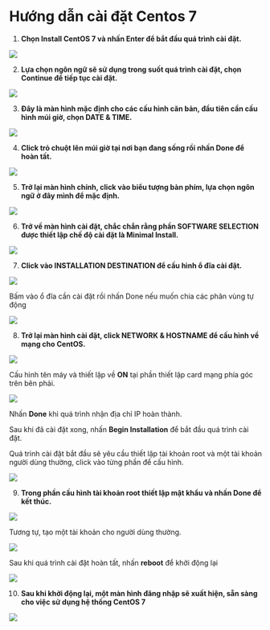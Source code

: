 # Hướng dẫn cài đặt Centos 7

1. **Chọn Install CentOS 7 và nhấn Enter để bắt đầu quá trình cài đặt.**

![](/image/1.png)

2. **Lựa chọn ngôn ngữ sẽ sử dụng trong suốt quá trình cài đặt, chọn Continue để tiếp tục cài đặt.**

![](/image/2.png)

3. **Đây là màn hình mặc định cho các cấu hình căn bản, đầu tiên cần cấu hình múi giờ, chọn DATE & TIME.**

![](/image/3.png)

4. **Click trỏ chuột lên múi giờ tại nơi bạn đang sống rồi nhấn Done để hoàn tất.**

![](/image/4.png)

5. **Trở lại màn hình chính, click vào biểu tượng bàn phím, lựa chọn ngôn ngữ ở đây mình để mặc định.**

![](/image/5.png)

6. **Trở về màn hình cài đặt, chắc chắn rằng phần SOFTWARE SELECTION được thiết lập chế độ cài đặt là Minimal Install.**

![](/image/6.png)

7. **Click vào INSTALLATION DESTINATION để cấu hình ổ đĩa cài đặt.**

![](/image/7.png)

Bấm vào ổ đĩa cần cài đặt rồi nhấn Done nếu muốn chia các phân vùng tự động

![](/image/8.png)

8. **Trở lại màn hình cài đặt, click NETWORK & HOSTNAME để cấu hình về mạng cho CentOS.**

![](/image/9.png)

Cấu hình tên máy và thiết lập về **ON** tại phần thiết lập card mạng phía góc trên bên phải.

![](/image/10.png)

Nhấn **Done** khi quá trình nhận địa chỉ IP hoàn thành.

Sau khi đã cài đặt xong, nhấn **Begin Installation** để bắt đầu quá trình cài đặt.

Quá trình cài đặt bắt đầu sẽ yêu cầu thiết lập tài khoản root và một tài khoản người dùng thường, click vào từng phần để cấu hình.

![](/image/11.png)

9. **Trong phần cấu hình tài khoản **root** thiết lập mật khẩu và nhấn **Done** để kết thúc.**

![](/image/12.png)

Tương tự, tạo một tài khoản cho người dùng thường.

![](/image/13.png)

Sau khi quá trình cài đặt hoàn tất, nhấn **reboot** để khởi động lại

![](/image/14.png)

10. **Sau khi khởi động lại, một màn hình đăng nhập sẽ xuất hiện, sẵn sàng cho việc sử dụng hệ thống CentOS 7**

![](/image/15.png)

